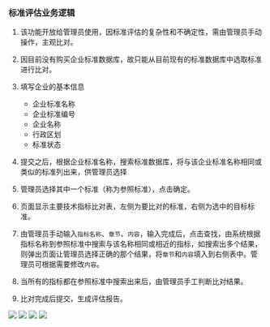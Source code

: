 ### 标准评估业务逻辑
1. 该功能开放给管理员使用，因标准评估的复杂性和不确定性，需由管理员手动操作，主观比对。
2. 因目前没有购买企业标准数据库，故只能从目前现有的标准数据库中选取标准进行比对。

1. 填写企业的基本信息
    - 企业标准名称
    - 企业标准编号
    - 企业名称
    - 行政区划
    - 标准状态
2. 提交之后，根据企业标准名称，搜索标准数据库，将与该企业标准名称相同或类似的标准列出来，供管理员选择
3. 管理员选择其中一个标准（称为参照标准），点击确定。
4. 页面显示主要技术指标比对表，左侧为要比对的标准，右侧为选中的目标标准。
5. 由管理员手动输入`指标名称`、`章节`、`内容`，输入完成后，点击查找，由系统根据指标名称到参照标准中搜索与该名称相同或相近的指标，如搜索出多个结果，则弹出页面让管理员选择正确的那个结果，将`章节`和`内容`填入到右侧表中。管理员可根据需要修改`内容`。
6. 当所有的指标都在参照标准中搜索出来后，由管理员手工判断比对结果。
7. 比对完成后提交，生成评估报告。

![](https://gzh-1256606673.cos.ap-shanghai.myqcloud.com/微信图片_20180719162622.png)
![](https://gzh-1256606673.cos.ap-shanghai.myqcloud.com/微信图片_20180719162627.png)
![](https://gzh-1256606673.cos.ap-shanghai.myqcloud.com/微信图片_20180719162633.png)
![](https://gzh-1256606673.cos.ap-shanghai.myqcloud.com/微信图片_20180719162637.png)
